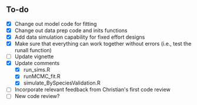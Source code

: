 ## To-do 

- [X] Change out model code for fitting 
- [X] Change out data prep code and inits functions
- [X] Add data simulation capability for fixed effort designs
- [X] Make sure that everything can work together without errors (i.e., test the runall function)
- [ ] Update vignette
- [X] Update comments 
  - [X] run_sims.R
  - [X] runMCMC_fit.R
  - [X] simulate_BySpeciesValidation.R
- [ ] Incorporate relevant feedback from Christian's first code review
- [ ] New code review? 